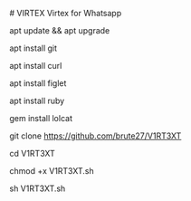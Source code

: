 ​#​ ​VIRTEX​
Virtex for Whatsapp

apt update && apt upgrade

apt install git

apt install curl

apt install figlet

apt install ruby

gem install lolcat

git clone https://github.com/brute27/V1RT3XT

cd V1RT3XT

chmod +x V1RT3XT.sh

sh V1RT3XT.sh
